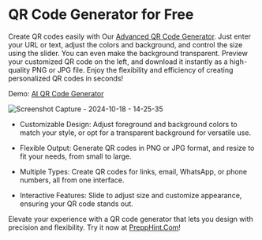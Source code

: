# QR Code Generator for Free

Create QR codes easily with Our [Advanced QR Code Generator](https://educatefarm.in/). Just enter your URL or text, adjust the colors and background, and control the size using the slider. You can even make the background transparent. Preview your customized QR code on the left, and download it instantly as a high-quality PNG or JPG file. Enjoy the flexibility and efficiency of creating personalized QR codes in seconds!

Demo: [AI QR Code Generator](https://prepphint.com/qr-code-generator/)

![Screenshot Capture - 2024-10-18 - 14-25-35](https://github.com/user-attachments/assets/1f16e4d8-049a-4f2b-a76a-1f261f50c45d)

- Customizable Design: Adjust foreground and background colors to match your style, or opt for a transparent background for versatile use.

* Flexible Output: Generate QR codes in PNG or JPG format, and resize to fit your needs, from small to large.
   
+ Multiple Types: Create QR codes for links, email, WhatsApp, or phone numbers, all from one interface.

- Interactive Features: Slide to adjust size and customize appearance, ensuring your QR code stands out.

Elevate your experience with a QR code generator that lets you design with precision and flexibility. Try it now at [PreppHint.Com](https://prepphint.com/)!
